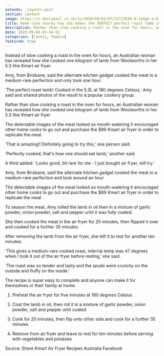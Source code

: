 ```yaml
---
extends: _layouts.post
section: content
image: https://i.dailymail.co.uk/1s/2020/09/03/07/32721650-0-image-a-6_1599116224238.jpg 
title: Home cook shares how she makes the PERFECT perfect roast lamb in her Kmart air fryer 
description: Rather than slow cooking a roast in the oven for hours, an Australian woman has revealed how she cooked one kilogram of lamb from Woolworths in her 5.3 litre Kmart air fryer. 
date: 2020-09-04-01-54-52 
categories: [latest, female] 
featured: true 
--- 
```

Instead of slow cooking a roast in the oven for hours, an Australian woman has revealed how she cooked one kilogram of lamb from Woolworths in her 5.3 litre Kmart air fryer.

Amy, from Brisbane, said the alternate kitchen gadget cooked the meat to a medium-rare perfection and only took one hour.

'The perfect roast lamb! Cooked in the 5.3L at 180 degrees Celsius,' Amy said and shared photos of the result to a popular cookery group.

Rather than slow cooking a roast in the oven for hours, an Australian woman has revealed how she cooked one kilogram of lamb from Woolworths in her 5.3 litre Kmart air fryer

The delectable images of the meat looked so mouth-watering it encouraged other home cooks to go out and purchase the $89 Kmart air fryer in order to replicate the meal.

'That is amazing!! Definitely going to try this,' one person said.

'Perfectly cooked, that's how one should eat lamb,' another said.

A third added: 'Looks good, bit rare for me - I just bought air fryer, will try.'

Amy, from Brisbane, said the alternate kitchen gadget cooked the meat to a medium-rare perfection and took around an hour

The delectable images of the meat looked so mouth-watering it encouraged other home cooks to go out and purchase the $89 Kmart air fryer in order to replicate the meal

To season the meat, Amy rolled the lamb in oil then in a mixture of garlic powder, onion powder, salt and pepper until it was fully coated.

She then cooked the meat in the air fryer for 20 minutes, then flipped it over and cooked for a further 35 minutes.

After removing the lamb from the air fryer, she left it to rest for another ten minutes.

'This gives a medium-rare cooked roast, internal temp was 47 degrees when I took it out of the air fryer before resting,' she said. 

'The roast was so tender and tasty and the spuds were crunchy on the outside and fluffy on the inside.' 

The recipe is super easy to complete and anyone can make it for themselves or their family at home.  

1. Preheat the air fryer for five minutes at 180 degrees Celsius 

2. Coat the lamb in oil, then roll it in a mixture of garlic powder, onion powder, salt and pepper until coated

3. Cook for 20 minutes, then flip onto other side and cook for a further 35 minutes 

4. Remove from air fryer and leave to rest for ten minutes before serving with vegetables and potatoes 

Source: Share Kmart Air Fryer Recipes Australia Facebook 



